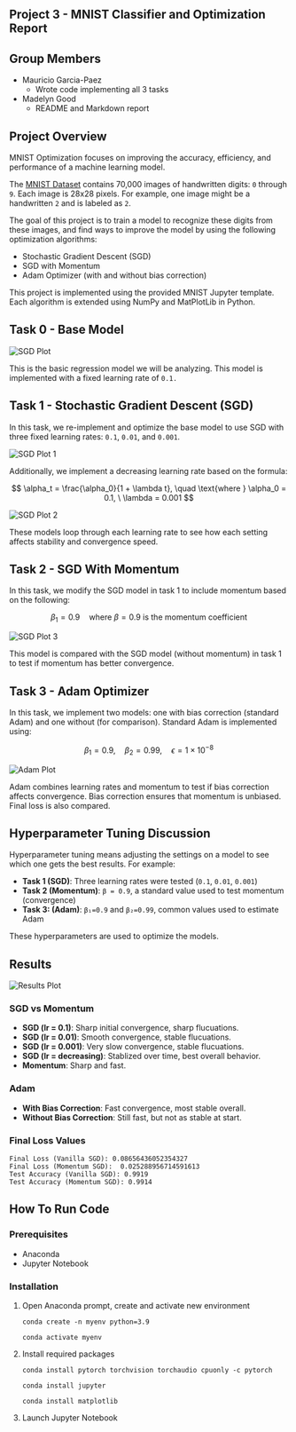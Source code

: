 ## Project 3 - MNIST Classifier and Optimization Report

## Group Members
- Mauricio Garcia-Paez
    - Wrote code implementing all 3 tasks
- Madelyn Good
    - README and Markdown report

## Project Overview
MNIST Optimization focuses on improving the accuracy, efficiency, and performance of a machine learning model. 

The [MNIST Dataset](https://www.kaggle.com/code/heeraldedhia/mnist-classifier-first-deep-learning-project) contains 70,000 images of handwritten digits: `0` through `9`. Each image is 28x28 pixels. For example, one image might be a handwritten `2` and is labeled as `2`.

The goal of this project is to train a model to recognize these digits from these images, and find ways to improve the model by using the following optimization algorithms:

- Stochastic Gradient Descent (SGD)
- SGD with Momentum
- Adam Optimizer (with and without bias correction)

This project is implemented using the provided MNIST Jupyter template. Each algorithm is extended using NumPy and MatPlotLib in Python.

## Task 0 - Base Model
![SGD Plot](plots/sgd.png)

This is the basic regression model we will be analyzing. This model is implemented with a fixed learning rate of `0.1.`


## Task 1 - Stochastic Gradient Descent (SGD)
In this task, we re-implement and optimize the base model to use SGD with three fixed learning rates: `0.1`, `0.01`, and `0.001`. 

![SGD Plot 1](plots/sgd-learning-rates.png)

Additionally, we implement a decreasing learning rate based on the formula:

$$
\alpha_t = \frac{\alpha_0}{1 + \lambda t}, \quad \text{where } \alpha_0 = 0.1, \ \lambda = 0.001
$$

![SGD Plot 2](plots/sgd-decreasing-learning-rate.png)

These models loop through each learning rate to see how each setting affects stability and convergence speed.


## Task 2 - SGD With Momentum
In this task, we modify the SGD model in task 1 to include momentum based on the following:

$$ \beta_1 = 0.9 \quad \text{where } \beta = 0.9 \text{ is the momentum coefficient}
$$

![SGD Plot 3](plots/sgd-momentum.png)

This model is compared with the SGD model (without momentum) in task 1 to test if momentum has better convergence.


## Task 3 - Adam Optimizer
In this task, we implement two models: one with bias correction (standard Adam) and one without (for comparison). Standard Adam is implemented using: 

$$
\beta_1 = 0.9, \quad \beta_2 = 0.99, \quad \epsilon = 1 \times 10^{-8}
$$

![Adam Plot](plots/adam.png)

Adam combines learning rates and momentum to test if bias correction affects convergence. Bias correction ensures that momentum is unbiased. Final loss is also compared.


## Hyperparameter Tuning Discussion
Hyperparameter tuning means adjusting the settings on a model to see which one gets the best results. For example:

- **Task 1 (SGD)**: Three learning rates were tested (`0.1`, `0.01`, `0.001`)
- **Task 2 (Momentum)**: `β = 0.9`, a standard value used to test momentum (convergence)
- **Task 3: (Adam)**: `β₁=0.9` and `β₂=0.99`, common values used to estimate Adam

These hyperparameters are used to optimize the models.


## Results

![Results Plot](plots/results.png)

### SGD vs Momentum 

- **SGD (lr = 0.1)**: Sharp initial convergence, sharp flucuations.
- **SGD (lr = 0.01)**: Smooth convergence, stable flucuations.
- **SGD (lr = 0.001)**: Very slow convergence, stable flucuations.
- **SGD (lr = decreasing)**: Stablized over time, best overall behavior.
- **Momentum**: Sharp and fast.

### Adam

- **With Bias Correction**: Fast convergence, most stable overall.
- **Without Bias Correction**: Still fast, but not as stable at start.

### Final Loss Values
```
Final Loss (Vanilla SGD): 0.08656436052354327
Final Loss (Momentum SGD):  0.025288956714591613
Test Accuracy (Vanilla SGD): 0.9919
Test Accuracy (Momentum SGD): 0.9914
```


## How To Run Code
### Prerequisites
- Anaconda
- Jupyter Notebook

### Installation
1. Open Anaconda prompt, create and activate new environment 

    ```text
    conda create -n myenv python=3.9
    ```
    ```text
    conda activate myenv
    ```

2. Install required packages

    ```text
    conda install pytorch torchvision torchaudio cpuonly -c pytorch
    ```
    ```text
    conda install jupyter
    ```
    ```text
    conda install matplotlib
    ```

3. Launch Jupyter Notebook






